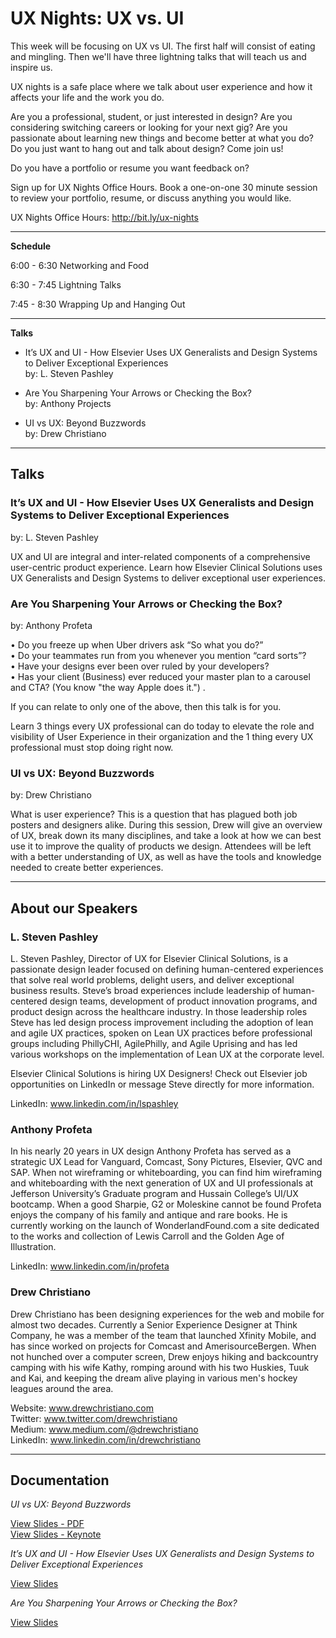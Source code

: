 # UX Nights: UX vs. UI

This week will be focusing on UX vs UI. The first half will consist of eating and mingling. Then we'll have three lightning talks that will teach us and inspire us.

UX nights is a safe place where we talk about user experience and how it affects your life and the work you do.

Are you a professional, student, or just interested in design? Are you considering switching careers or looking for your next gig? Are you passionate about learning new things and become better at what you do? Do you just want to hang out and talk about design? Come join us!

Do you have a portfolio or resume you want feedback on?

Sign up for UX Nights Office Hours. Book a one-on-one 30 minute session to review your portfolio, resume, or discuss anything you would like.

UX Nights Office Hours: http://bit.ly/ux-nights

- - -

**Schedule**

6:00 - 6:30 Networking and Food

6:30 - 7:45 Lightning Talks

7:45 - 8:30 Wrapping Up and Hanging Out

- - -

**Talks**

- It’s UX and UI - How Elsevier Uses UX Generalists and Design Systems to Deliver Exceptional Experiences   
  by: L. Steven Pashley

- Are You Sharpening Your Arrows or Checking the Box?   
  by: Anthony Projects

- UI vs UX: Beyond Buzzwords   
  by: Drew Christiano


- - -


## Talks

### It’s UX and UI - How Elsevier Uses UX Generalists and Design Systems to Deliver Exceptional Experiences
by: L. Steven Pashley

UX and UI are integral and inter-related components of a comprehensive user-centric product experience. Learn how Elsevier Clinical Solutions uses UX Generalists and Design Systems to deliver exceptional user experiences.


### Are You Sharpening Your Arrows or Checking the Box?
by: Anthony Profeta

• Do you freeze up when Uber drivers ask “So what you do?”  
• Do your teammates run from you whenever you mention “card sorts”?  
• Have your designs ever been over ruled by your developers?  
• Has your client (Business) ever reduced your master plan to a carousel and CTA? (You know "the way Apple does it.") . 

If you can relate to only one of the above, then this talk is for you.

Learn 3 things every UX professional can do today to elevate the role and visibility of User Experience in their organization and the 1 thing every UX professional must stop doing right now.


### UI vs UX: Beyond Buzzwords
by: Drew Christiano

What is user experience? This is a question that has plagued both job posters and designers alike. During this session, Drew will give an overview of UX, break down its many disciplines, and take a look at how we can best use it to improve the quality of products we design. Attendees will be left with a better understanding of UX, as well as have the tools and knowledge needed to create better experiences.


- - -


## About our Speakers


### L. Steven Pashley

L. Steven Pashley, Director of UX for Elsevier Clinical Solutions, is a passionate design leader focused on defining human-centered experiences that solve real world problems, delight users, and deliver exceptional business results. Steve’s broad experiences include leadership of human-centered design teams, development of product innovation programs, and product design across the healthcare industry. In those leadership roles Steve has led design process improvement including the adoption of lean and agile UX practices, spoken on Lean UX practices before professional groups including PhillyCHI, AgilePhilly, and Agile Uprising and has led various workshops on the implementation of Lean UX at the corporate level.

Elsevier Clinical Solutions is hiring UX Designers! Check out Elsevier job opportunities on LinkedIn or message Steve directly for more information.

LinkedIn: www.linkedin.com/in/lspashley


### Anthony Profeta

In his nearly 20 years in UX design Anthony Profeta has served as a strategic UX Lead for Vanguard, Comcast, Sony Pictures, Elsevier, QVC and SAP.  When not wireframing or whiteboarding, you can find him wireframing and whiteboarding with the next generation of UX and UI professionals at Jefferson University’s Graduate program and Hussain College’s UI/UX bootcamp. When a good Sharpie, G2 or Moleskine cannot be found Profeta enjoys the company of his family  and antique and rare books.
He is currently working on the launch of WonderlandFound.com a site dedicated to the works and collection of Lewis Carroll and the Golden Age of Illustration.

LinkedIn: www.linkedin.com/in/profeta



### Drew Christiano

Drew Christiano has been designing experiences for the web and mobile for almost two decades. Currently a Senior Experience Designer at Think Company, he was a member of the team that launched Xfinity Mobile, and has since worked on projects for Comcast and AmerisourceBergen. When not hunched over a computer screen, Drew enjoys hiking and backcountry camping with his wife Kathy, romping around with his two Huskies, Tuuk and Kai, and keeping the dream alive playing in various men's hockey leagues around the area.

Website:    www.drewchristiano.com  
Twitter:    www.twitter.com/drewchristiano  
Medium:     www.medium.com/@drewchristiano  
LinkedIn:   www.linkedin.com/in/drewchristiano  

- - -

## Documentation

*UI vs UX: Beyond Buzzwords*

[View Slides - PDF](https://www.dropbox.com/s/tgasq1beh12cy6k/UI%20vs%20UX%20-%20Beyond%20Buzzwords.pdf?dl=0)  
[View Slides - Keynote](https://www.dropbox.com/s/m435ndx2h3y0off/UI%20vs%20UX%20-%20Beyond%20Buzzwords.key?dl=0)  


*It’s UX and UI - How Elsevier Uses UX Generalists and Design Systems to Deliver Exceptional Experiences*

[View Slides](#)


*Are You Sharpening Your Arrows or Checking the Box?*

[View Slides](https://goo.gl/NADsBC)

